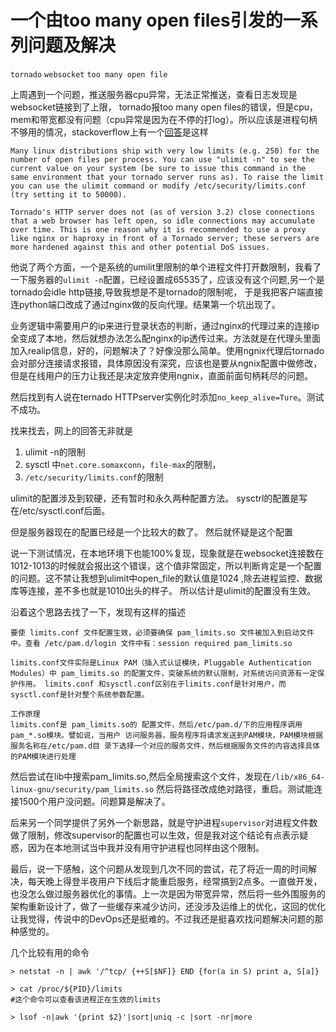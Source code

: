 # 一个由too many open files引发的一系列问题及解决

`tornado` `websocket` `too many open file` 

上周遇到一个问题，推送服务器cpu异常，无法正常推送，查看日志发现是websocket链接到了上限， tornado报too many open files的错误，但是cpu，mem和带宽都没有问题（cpu异常是因为在不停的打log）。所以应该是进程句柄不够用的情况，stackoverflow上有一个[回答](http://stackoverflow.com/questions/20894133/tornado-errno-24-too-many-open-files)是这样

    Many linux distributions ship with very low limits (e.g. 250) for the number of open files per process. You can use "ulimit -n" to see the current value on your system (be sure to issue this command in the same environment that your tornado server runs as). To raise the limit you can use the ulimit command or modify /etc/security/limits.conf (try setting it to 50000).

    Tornado's HTTP server does not (as of version 3.2) close connections that a web browser has left open, so idle connections may accumulate over time. This is one reason why it is recommended to use a proxy like nginx or haproxy in front of a Tornado server; these servers are more hardened against this and other potential DoS issues.

他说了两个方面，一个是系统的umilit里限制的单个进程文件打开数限制，我看了一下服务器的`ulimit -n`配置，已经设置成65535了，应该没有这个问题,另一个是tornado会idle http链接,导致我想是不是tornado的限制呢， 于是我把客户端直接连python端口改成了通过nginx做的反向代理。结果第一个坑出现了。

业务逻辑中需要用户的ip来进行登录状态的判断，通过nginx的代理过来的连接ip全变成了本地，然后就想办法怎么配nginx的ip透传过来。方法就是在代理头里面加入realip信息，好的，问题解决了？好像没那么简单。使用ngnix代理后tornado会对部分连接请求报错，具体原因没有深究，应该也是要从ngnix配置中做修改，但是在线用户的压力让我还是决定放弃使用ngnix，直面前面句柄耗尽的问题。

然后找到有人说在ternado HTTPserver实例化时添加`no_keep_alive=Ture`。测试不成功。

找来找去，网上的回答无非就是

1. ulimit -n的限制
2. sysctl 中`net.core.somaxconn`，`file-max`的限制，
3. `/etc/security/limits.conf`的限制

ulimit的配置涉及到软硬，还有暂时和永久两种配置方法。
sysctrl的配置是写在/etc/sysctl.conf后面。


但是服务器现在的配置已经是一个比较大的数了。
然后就怀疑是这个配置

说一下测试情况，在本地环境下也能100%复现，现象就是在websocket连接数在1012-1013的时候就会报出这个错误，这个值非常固定，所以判断肯定是一个配置的问题。这不禁让我想到ulimit中open_file的默认值是1024 ,除去进程监控、数据库等连接，差不多也就是1010出头的样子。
所以估计是ulimit的配置没有生效。

沿着这个思路去找了一下，发现有这样的描述

    要使 limits.conf 文件配置生效，必须要确保 pam_limits.so 文件被加入到启动文件中。查看 /etc/pam.d/login 文件中有：session required pam_limits.so

    limits.conf文件实际是Linux PAM（插入式认证模块，Pluggable Authentication Modules）中 pam_limits.so 的配置文件，突破系统的默认限制，对系统访问资源有一定保护作用。 limits.conf 和sysctl.conf区别在于limits.conf是针对用户，而sysctl.conf是针对整个系统参数配置。

    工作原理
    limits.conf是 pam_limits.so的 配置文件，然后/etc/pam.d/下的应用程序调用pam_*.so模块。譬如说，当用户 访问服务器，服务程序将请求发送到PAM模块，PAM模块根据服务名称在/etc/pam.d目 录下选择一个对应的服务文件，然后根据服务文件的内容选择具体的PAM模块进行处理

然后尝试在lib中搜索pam_limits.so,然后全局搜索这个文件，发现在`/lib/x86_64-linux-gnu/security/pam_limits.so`
然后将路径改成绝对路径，重启。测试能连接1500个用户没问题。问题算是解决了。

后来另一个同学提供了另外一个新思路，就是守护进程`supervisor`对进程文件数做了限制，修改supervisor的配置也可以生效，但是我对这个结论有点表示疑惑，因为在本地测试当中我并没有用守护进程也同样由这个限制。



最后，说一下感触，这个问题从发现到几次不同的尝试，花了将近一周的时间解决，每天晚上得登半夜用户下线后才能重启服务，经常搞到2点多。一直做开发，也没怎么做过服务器优化的事情。上一次是因为带宽异常，然后将一些外围服务的架构重新设计了，做了一些缓存来减少访问，还没涉及运维上的优化，这回的优化让我觉得，传说中的DevOps还是挺难的。不过我还是挺喜欢找问题解决问题的那种感觉的。

几个比较有用的命令

```
> netstat -n | awk '/^tcp/ {++S[$NF]} END {for(a in S) print a, S[a]}

> cat /proc/${PID}/limits
#这个命令可以查看该进程正在生效的limits

> lsof -n|awk '{print $2}'|sort|uniq -c |sort -nr|more 
```